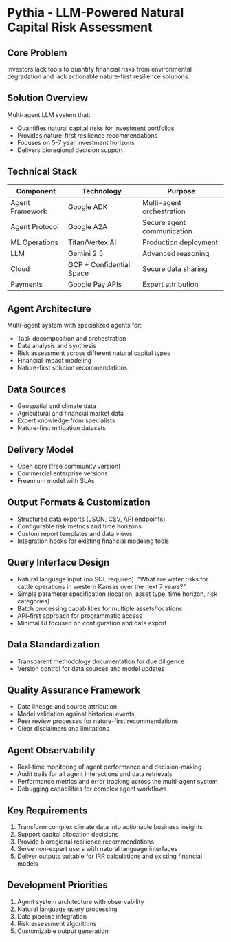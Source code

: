 # Pythia - LLM-Powered Natural Capital Risk Assessment

## Core Problem
Investors lack tools to quantify financial risks from environmental degradation and lack actionable nature-first resilience solutions.

## Solution Overview
Multi-agent LLM system that:
- Quantifies natural capital risks for investment portfolios
- Provides nature-first resilience recommendations
- Focuses on 5-7 year investment horizons
- Delivers bioregional decision support

## Technical Stack

| Component | Technology | Purpose |
|-----------|------------|---------|
| Agent Framework | Google ADK | Multi-agent orchestration |
| Agent Protocol | Google A2A | Secure agent communication |
| ML Operations | Titan/Vertex AI | Production deployment |
| LLM | Gemini 2.5 | Advanced reasoning |
| Cloud | GCP + Confidential Space | Secure data sharing |
| Payments | Google Pay APIs | Expert attribution |

## Agent Architecture
Multi-agent system with specialized agents for:
- Task decomposition and orchestration
- Data analysis and synthesis
- Risk assessment across different natural capital types
- Financial impact modeling
- Nature-first solution recommendations

## Data Sources
- Geospatial and climate data
- Agricultural and financial market data
- Expert knowledge from specialists
- Nature-first mitigation datasets

## Delivery Model
- Open core (free community version)
- Commercial enterprise versions
- Freemium model with SLAs

## Output Formats & Customization
- Structured data exports (JSON, CSV, API endpoints)
- Configurable risk metrics and time horizons
- Custom report templates and data views
- Integration hooks for existing financial modeling tools

## Query Interface Design
- Natural language input (no SQL required): "What are water risks for cattle operations in western Kansas over the next 7 years?"
- Simple parameter specification (location, asset type, time horizon, risk categories)
- Batch processing capabilities for multiple assets/locations
- API-first approach for programmatic access
- Minimal UI focused on configuration and data export

## Data Standardization
- Transparent methodology documentation for due diligence
- Version control for data sources and model updates

## Quality Assurance Framework
- Data lineage and source attribution
- Model validation against historical events
- Peer review processes for nature-first recommendations
- Clear disclaimers and limitations

## Agent Observability
- Real-time monitoring of agent performance and decision-making
- Audit trails for all agent interactions and data retrievals
- Performance metrics and error tracking across the multi-agent system
- Debugging capabilities for complex agent workflows

## Key Requirements
1. Transform complex climate data into actionable business insights
2. Support capital allocation decisions
3. Provide bioregional resilience recommendations
4. Serve non-expert users with natural language interfaces
5. Deliver outputs suitable for IRR calculations and existing financial models

## Development Priorities
1. Agent system architecture with observability
2. Natural language query processing
3. Data pipeline integration
4. Risk assessment algorithms
5. Customizable output generation